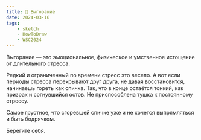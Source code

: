 ```yaml
---
title: 🥵 Выгорание
date: 2024-03-16
tags:
    - sketch
    - HowToDraw
    - WSC2024
---
```


Выгорание — это эмоциональное, физическое и умственное истощение от длительного стресса.

Редкий и ограниченный по времени стресс это весело. А вот если периоды стресса перекрывают друг друга, не давая восстановится, начинаешь гореть как спичка. Так, что в конце остаётся тонкий, как призрак и согнувшийся остов. Не приспособлена тушка к постоянному стрессу.

Самое грустное, что сгоревшей спичке уже и не хочется выпрямляться и быть бодрячком.

Берегите себя.
